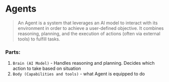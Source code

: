 # Agents

> An Agent is a system that leverages an AI model to interact with its environment in order to achieve a user-defined objective. It combines reasoning, planning, and the execution of actions (often via external tools) to fulfill tasks.

### Parts:
1. `Brain (AI Model)` - Handles reasoning and planning. Decides which action to take based on situation
2. `Body (Capabilities and tools)` - what Agent is equipped to do

            